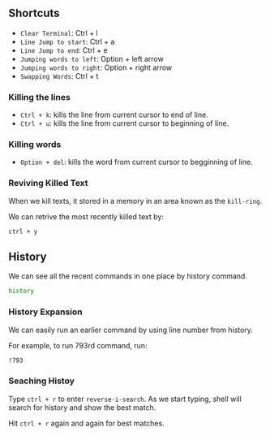 ## Shortcuts

- `Clear Terminal`: Ctrl + l
- `Line Jump to start`: Ctrl + a
- `Line Jump to end`: Ctrl + e
- `Jumping words to left`: Option + left arrow
- `Jumping words to right`: Option + right arrow
- `Swapping Words`: Ctrl + t

### Killing the lines

- `Ctrl + k`: kills the line from current cursor to end of line.
- `Ctrl + u`: kills the line from current cursor to beginning of line.

### Killing words

- `Option + del`: kills the word from current cursor to begginning of line. 

### Reviving Killed Text

When we kill texts, it stored in a memory in an area known as the `kill-ring`.

We can retrive the most recently killed text by:

```bash
ctrl + y
```


## History

We can see all the recent commands in one place by history command.

```bash
history
```

### History Expansion

We can easily run an earlier command by using line number from history.

For example, to run 793rd command, run:

```bash
!793
```


### Seaching Histoy

Type `ctrl + r` to enter `reverse-i-search`. As we start typing, shell will search for history and show the best match.

Hit `ctrl + r` again and again for best matches.